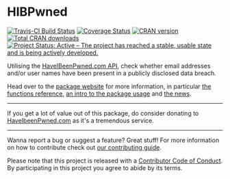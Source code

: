 # HIBPwned
[![Travis-CI Build Status](https://travis-ci.org/lockedata/HIBPwned.svg?branch=master)](https://travis-ci.org/lockedata/HIBPwned)
[![Coverage Status](https://coveralls.io/repos/github/lockedata/HIBPwned/badge.svg?branch=master)](https://coveralls.io/github/lockedata/HIBPwned?branch=master) [![CRAN version](http://www.r-pkg.org/badges/version-ago/HIBPwned)](http://www.r-pkg.org/badges/version-ago/HIBPwned)
[![Total CRAN downloads](http://cranlogs.r-pkg.org/badges/grand-total/HIBPwned)](http://cranlogs.r-pkg.org/badges/grand-total/HIBPwned) [![Project Status: Active – The project has reached a stable, usable state and is being actively developed.](http://www.repostatus.org/badges/latest/active.svg)](http://www.repostatus.org/#active)


Utilising the [HaveIBeenPwned.com API](https://haveibeenpwned.com/API/v2), check whether email addresses and/or user names have been present in a publicly disclosed data breach.

Head over to the [package website](https://itsalocke.com/hibpwned/) for more information, in particular [the functions reference](https://itsalocke.com/hibpwned/reference/), [an intro to the package usage](https://itsalocke.com/hibpwned/articles/hibp) and [the news](https://itsalocke.com/hibpwned/articles/hibp).

----

If you get a lot of value out of this package, do consider donating to [HaveIbeenPwned.com](https://haveibeenpwned.com/Donate) as it's a tremendous service.

----

Wanna report a bug or suggest a feature? Great stuff! For more information on how to contribute check out [our contributing guide](.github/CONTRIBUTING.md).

Please note that this project is released with a [Contributor Code of Conduct](CONDUCT.md). By participating in this project you agree to abide by its terms.

